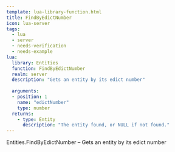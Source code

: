 ```yaml
---
template: lua-library-function.html
title: FindByEdictNumber
icon: lua-server
tags:
  - lua
  - server
  - needs-verification
  - needs-example
lua:
  library: Entities
  function: FindByEdictNumber
  realm: server
  description: "Gets an entity by its edict number"
  
  arguments:
  - position: 1
    name: "edictNumber"
    type: number
  returns:
    - type: Entity
      description: "The entity found, or NULL if not found."
---
```


<div class="lua__search__keywords">
Entities.FindByEdictNumber &#x2013; Gets an entity by its edict number
</div>
